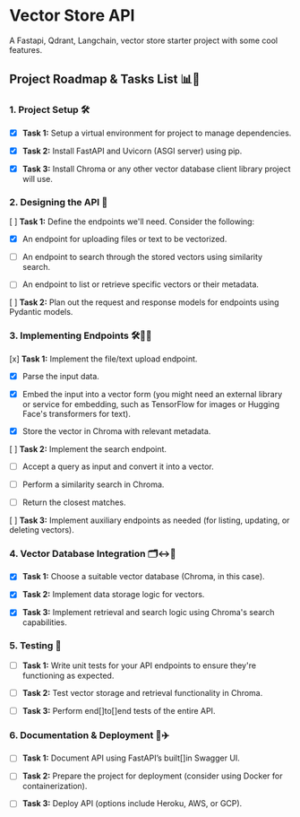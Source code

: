 # Vector Store API

A Fastapi, Qdrant, Langchain, vector store starter project with some cool features.

## Project Roadmap & Tasks List 📊👣

### 1. Project Setup 🛠️

- [x] **Task 1:** Setup a virtual environment for project to manage dependencies.

- [x] **Task 2:** Install FastAPI and Uvicorn (ASGI server) using pip.

- [x] **Task 3:** Install Chroma or any other vector database client library project will use.

### 2. Designing the API 🎨

[ ] **Task 1:** Define the endpoints we'll need. Consider the following:

- [x]  An endpoint for uploading files or text to be vectorized.

- [ ] An endpoint to search through the stored vectors using similarity search.

- [ ] An endpoint to list or retrieve specific vectors or their metadata.

[ ] **Task 2:** Plan out the request and response models for endpoints using Pydantic models.

### 3. Implementing Endpoints 🛠️👨‍💻

[x] **Task 1:** Implement the file/text upload endpoint.

- [x] Parse the input data.
  
- [x] Embed the input into a vector form (you might need an external library or service for embedding, such as TensorFlow for images or Hugging Face's transformers for text).

- [x] Store the vector in Chroma with relevant metadata.

[ ] **Task 2:** Implement the search endpoint.

- [ ] Accept a query as input and convert it into a vector.

- [ ] Perform a similarity search in Chroma.

- [ ] Return the closest matches.

[ ] **Task 3:** Implement auxiliary endpoints as needed (for listing, updating, or deleting vectors).

### 4. Vector Database Integration 🗂️↔️🚀

- [x] **Task 1:** Choose a suitable vector database (Chroma, in this case).

- [x] **Task 2:** Implement data storage logic for vectors.

- [x] **Task 3:** Implement retrieval and search logic using Chroma's search capabilities.

### 5. Testing 🧪

- [ ] **Task 1:** Write unit tests for your API endpoints to ensure they're functioning as expected.

- [ ] **Task 2:** Test vector storage and retrieval functionality in Chroma.

- [ ] **Task 3:** Perform end[]to[]end tests of the entire API.

### 6. Documentation & Deployment 📄✈️

- [ ] **Task 1:** Document API using FastAPI’s built[]in Swagger UI.

- [ ] **Task 2:** Prepare the project for deployment (consider using Docker for containerization).

- [ ] **Task 3:** Deploy API (options include Heroku, AWS, or GCP).
